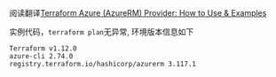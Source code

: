 阅读翻译[Terraform Azure (AzureRM) Provider: How to Use & Examples](https://spacelift.io/blog/terraform-azurerm-provider)

实例代码，`terraform plan`无异常, 环境版本信息如下
```
Terraform v1.12.0
azure-cli 2.74.0
registry.terraform.io/hashicorp/azurerm 3.117.1
```